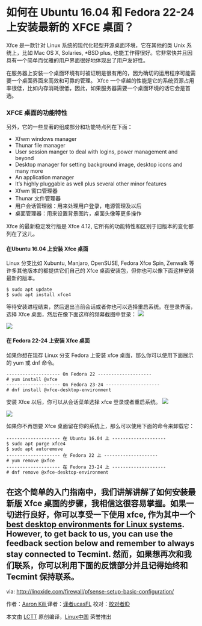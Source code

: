 
如何在 Ubuntu 16.04 和 Fedora 22-24 上安装最新的 XFCE 桌面？
====

Xfce 是一款针对 Linux 系统的现代化轻型开源桌面环境，它在其他的类 Unix 系统上，比如 Mac OS X, Solaries, *BSD plus, 也能工作得很好。它非常快并且因具有一个简单而优雅的用户界面很好地体现出了用户友好性。

在服务器上安装一个桌面环境有时被证明是很有用的，因为确切的运用程序可能需要一个桌面界面来高效和可靠的管理。 Xfce 一个卓越的性能是它的系统资源占用率很低，比如内存消耗很低，因此，如果服务器需要一个桌面环境的话它会是首选。

### XFCE 桌面的功能特性

另外，它的一些显著的组成部分和功能特点列在下面：
- Xfwm windows manager
- Thunar file manager
- User session manger to deal with logins, power management and beyond
- Desktop manager for setting background image, desktop icons and many more
- An application manager
- It’s highly pluggable as well plus several other minor features
- Xfwm 窗口管理器
- Thunar 文件管理器
- 用户会话管理器：用来处理用户登录，电源管理及以后
- 桌面管理器：用来设置背景图片，桌面头像等更多操作

Xfce 的最新稳定发行版是 Xfce 4.12, 它所有的功能特性和区别于旧版本的变化都列在了这儿。

#### 在Ubuntu 16.04 上安装 Xfce 桌面

Linux 分支比如 Xubuntu, Manjaro, OpenSUSE, Fedora Xfce Spin, Zenwalk 等许多其他版本的都提供它们自己的 Xfce 桌面安装包，但你也可以像下面这样安装最新的版本。
```
$ sudo apt update
$ sudo apt install xfce4 
```

等待安装进程结束，然后退出当前会话或者你也可以选择重启系统。在登录界面，选择 Xfce 桌面，然后在像下面这样的频幕截图中登录：
![](http://www.tecmint.com/wp-content/uploads/2016/09/Select-Xfce-Desktop-at-Login.png)

![](http://www.tecmint.com/wp-content/uploads/2016/09/XFCE-Desktop.png)


#### 在 Fedora 22-24 上安装 Xfce 桌面

如果你想在现存 Linux 分支 Fedora 上安装 xfce 桌面，那么你可以使用下面展示的 yum 或 dnf 命令。
```
-------------------- On Fedora 22 --------------------
# yum install @xfce
-------------------- On Fedora 23-24 --------------------
# dnf install @xfce-desktop-environment
```


安装 Xfce 以后，你可以从会话菜单选择 xfce 登录或者重启系统。
![](http://www.tecmint.com/wp-content/uploads/2016/09/Select-Xfce-Desktop-at-Fedora-Login.png)

![](http://www.tecmint.com/wp-content/uploads/2016/09/Install-Xfce-Desktop-in-Fedora.png)


如果你不再想要 Xfce 桌面留在你的系统上，那么可以使用下面的命令来卸载它：
```
-------------------- 在 Ubuntu 16.04 上 -------------------- 
$ sudo apt purge xfce4
$ sudo apt autoremove
-------------------- 在 Fedora 22 上 -------------------- 
# yum remove @xfce
-------------------- 在 Fedora 23-24 上 --------------------
# dnf remove @xfce-desktop-environment
```


在这个简单的入门指南中，我们讲解讲解了如何安装最新版 Xfce 桌面的步骤，我相信这很容易掌握。如果一切进行良好，你可以享受一下使用 xfce, 作为其中一个 [best desktop environments for Linux systems][1].
However, to get back to us, you can use the feedback section below and remember to always stay connected to Tecmint.
然而，如果想再次和我们联系，你可以利用下面的反馈部分并且记得始终和 Tecmint 保持联系。
--------------------------------------------------------------------------------

via: http://linoxide.com/firewall/pfsense-setup-basic-configuration/

作者：[Aaron Kili ][a]
译者：[译者ucasFL](https://github.com/ucasFL)
校对：[校对者ID](https://github.com/校对者ID)

本文由 [LCTT](https://github.com/LCTT/TranslateProject) 原创编译，[Linux中国](https://linux.cn/) 荣誉推出

[a]: http://www.tecmint.com/author/aaronkili/
[1]: http://www.tecmint.com/best-linux-desktop-environments/
